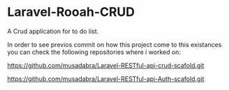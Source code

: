 # Laravel-Rooah-CRUD
A Crud application for to do list.

In order to see previos commit on how this project come to this existances you can check the following repositories where i worked on:

https://github.com/musadabra/Laravel-RESTful-api-crud-scafold.git

https://github.com/musadabra/Laravel-RESTful-api-Auth-scafold.git

